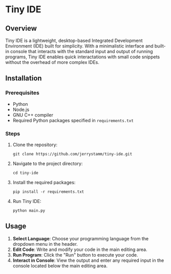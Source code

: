 # Tiny IDE

## Overview
Tiny IDE is a lightweight, desktop-based Integrated Development Environment (IDE) built for simplicity. With a minimalistic interface and built-in console that interacts with the standard input and output of running programs, Tiny IDE enables quick interactations with small code snippets without the overhead of more complex IDEs.


## Installation

### Prerequisites
- Python
- Node.js
- GNU C++ compiler
- Required Python packages specified in `requirements.txt`

### Steps
1. Clone the repository:
   ```
   git clone https://github.com/jerrystamm/tiny-ide.git
   ```
2. Navigate to the project directory:
    ```
    cd tiny-ide
    ```
3. Install the required packages:
    ```
    pip install -r requirements.txt
    ```
4. Run Tiny IDE:
    ```
    python main.py
    ```
    
## Usage
1. **Select Language**: Choose your programming language from the dropdown menu in the header.
2. **Edit Code**: Write and modify your code in the main editing area.
3. **Run Program**: Click the "Run" button to execute your code.
4. **Interact in Console**: View the output and enter any required input in the console located below the main editing area.
